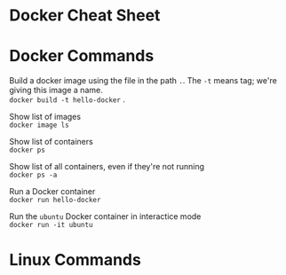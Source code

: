 # Docker Cheat Sheet


# Docker Commands

Build a docker image using the file in the path `.`. The `-t` means tag; we're giving this image a name.\
`docker build -t hello-docker` .

Show list of images\
`docker image ls`

Show list of containers\
`docker ps`

Show list of all containers, even if they're not running\
`docker ps -a`

Run a Docker container\
`docker run hello-docker`

Run the `ubuntu` Docker container in interactice mode\
`docker run -it ubuntu`

# Linux Commands

